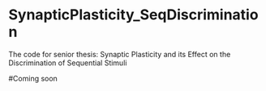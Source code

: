 # SynapticPlasticity_SeqDiscrimination
The code for senior thesis: Synaptic Plasticity and its Effect on the Discrimination of Sequential Stimuli 

#Coming soon
